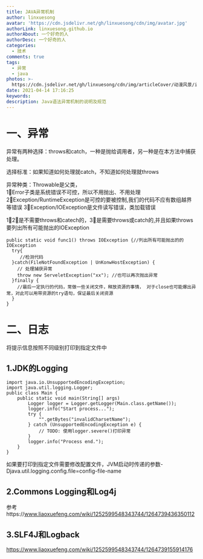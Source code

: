 ```yaml
---
title: JAVA异常机制
author: linxuesong
avatar: 'https://cdn.jsdelivr.net/gh/linxuesong/cdn/img/avatar.jpg'
authorLink: linxuesong.github.io
authorAbout: 一个好奇的人
authorDesc: 一个好奇的人
categories:
  - 技术
comments: true
tags:
  - 异常
  - java
photos: >-
  https://cdn.jsdelivr.net/gh/linxuesong/cdn/img/articleCover/动漫风景/images (10).jpg
date: 2021-04-14 17:16:25
keywords:
description: Java语法异常机制的说明及规范
---
```


# 一、异常

异常有两种选择：throws和catch，一种是抛给调用者，另一种是在本方法中捕获处理。

选择标准：如果知道如何处理就catch，不知道如何处理就throws

异常种类：Throwable是父类，                   <br/>					1⃣️Error子类是系统错误不可控，所以不用抛出、不用处理<br/>                    2⃣️Exception/RuntimeException是可控的要被控制,我们的代码不应有数组越界等错误
                    3⃣️Exception/IOException是文件读写错误，类加载错误<br/>

1⃣️2⃣️是不需要throws和catech的，3⃣️是需要throws或catch的,并且如果throws要列出所有可能抛出的IOException





```
public static void func1() throws IOException {//列出所有可能抛出的的IOException
  try{
     //检测代码
  }catch(FileNotFoundException | UnKonwHostException) {
  	// 处理捕获异常
  	throw new ServeletException("xx"); //也可以再次抛出异常
  }finally {
  	//最后一定执行的代码，常做一些关闭文件，释放资源的事情， 对于close也可能爆出异常，对此可以用带资源的try语句，保证最后关闭资源
  }
}
```

# 二、日志

将提示信息按照不同级别打印到指定文件中

## 1.JDK的Logging

```
import java.io.UnsupportedEncodingException;
import java.util.logging.Logger;
public class Main {
    public static void main(String[] args) 
        Logger logger = Logger.getLogger(Main.class.getName());
        logger.info("Start process...");
        try {
            "".getBytes("invalidCharsetName");
        } catch (UnsupportedEncodingException e) {
            // TODO: 使用logger.severe()打印异常
        }
        logger.info("Process end.");
    }
}
```

如果要打印到指定文件需要修改配置文件，JVM启动时传递的参数-Djava.util.logging.config.file=config-file-name

## 2.Commons Logging和Log4j

参考https://www.liaoxuefeng.com/wiki/1252599548343744/1264739436350112

## 3.SLF4J和Logback

https://www.liaoxuefeng.com/wiki/1252599548343744/1264739155914176